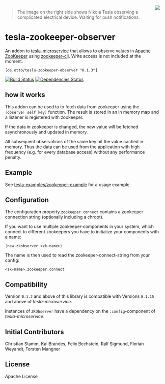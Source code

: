 
<img  align="right" src="https://cloud.githubusercontent.com/assets/379090/8177805/aaafd306-1408-11e5-8d2b-22b7da1cba62.jpg"/>

> The image on the right side shows Nikola Tesla observing a complicated electrical device. Waiting for push notifications.

# tesla-zookeeper-observer

An addon to [tesla-microservice](https://github.com/otto-de/tesla-microservice)
that allows to observe values in [Apache ZooKeeper](https://zookeeper.apache.org/) using [zookeeper-clj](https://github.com/liebke/zookeeper-clj).
Write access is not included at the moment.

`[de.otto/tesla-zookeeper-observer "0.1.3"]`

[![Build Status](https://travis-ci.org/otto-de/tesla-zookeeper-observer.svg)](https://travis-ci.org/otto-de/tesla-zookeeper-observer)
[![Dependencies Status](http://jarkeeper.com/otto-de/tesla-zookeeper-observer/status.svg)](http://jarkeeper.com/otto-de/tesla-zookeeper-observer)

## how it works

This addon can be used to to fetch data from zookeeper using the ```(observe! self key)``` function. The result is stored in an in memory map and a listener is registered with zookeeper.

If the data in zookeeper is changed, the new value will be fetched asynchronously and updated in memory.

All subsequent observations of the same key hit the value cached in memory. Thus the data can be used from the application with high frequency (e.g. for every database access) without any performance penalty. 

## Example

See [tesla-examples/zookeeper-example](https://github.com/otto-de/tesla-examples/tree/master/zookeeper-example) for a usage example.

## Configuration

The configuration property `zookeeper.connect` contains a zookeeper connection string (optionally including a chroot).

If you want to use multiple zookeeper-components in your system, which connect to different zookeepers you have to initialize your components with a name:

```
(new-zkobserver <zk-name>)
```

The name is then used to read the zookeeper-connect-string from your config:

```
<zk-name>.zookeeper.connect
```

## Compatibility

Version `0.1.2` and above of this library is compatible with Versions `0.1.15` and above of _tesla-microservice_.

Instances of `ZKObserver` have a dependency on the `:config`-component of _tesla-microservice_. 

## Initial Contributors

Christian Stamm, Kai Brandes, Felix Bechstein, Ralf Sigmund, Florian Weyandt, Torsten Mangner


## License

Apache License
